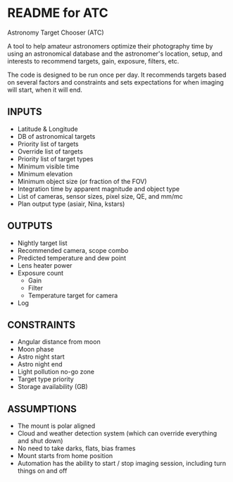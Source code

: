 # README for ATC
Astronomy Target Chooser (ATC)

A tool to help amateur astronomers optimize their photography time by using an astronomical database
and the astronomer's location, setup, and interests to recommend targets, gain, exposure, filters, etc.

The code is designed to be run once per day. It recommends targets based on several factors and constraints 
and sets expectations for when imaging will start, when it will end.

INPUTS
------

- Latitude & Longitude
- DB of astronomical targets
- Priority list of targets
- Override list of targets
- Priority list of target types
- Minimum visible time
- Minimum elevation 
- Minimum object size (or fraction of the FOV)
- Integration time by apparent magnitude and object type
- List of cameras, sensor sizes, pixel size, QE, and mm/mc
- Plan output type (asiair, Nina, kstars)

OUTPUTS
-------

- Nightly target list
- Recommended camera, scope combo
- Predicted temperature and dew point
- Lens heater power
- Exposure count
  - Gain
  - Filter
  - Temperature target for camera
- Log

CONSTRAINTS
-----------

- Angular distance from moon
- Moon phase
- Astro night start
- Astro night end
- Light pollution no-go zone
- Target type priority 
- Storage availability (GB)


ASSUMPTIONS
-----------

- The mount is polar aligned
- Cloud and weather detection system (which can override everything and shut down)
- No need to take darks, flats, bias frames
- Mount starts from home position
- Automation has the ability to start / stop imaging session, including turn things on and off


